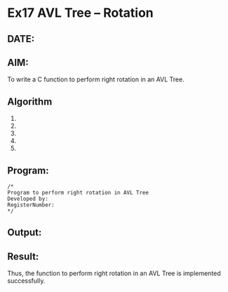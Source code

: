 # Ex17 AVL Tree – Rotation
## DATE:
## AIM:
To write a C function to perform right rotation in an AVL Tree.

## Algorithm
1. 
2. 
3. 
4.  
5.   

## Program:
```
/*
Program to perform right rotation in AVL Tree
Developed by: 
RegisterNumber:  
*/
```

## Output:



## Result:
Thus, the function to perform right rotation in an AVL Tree is implemented successfully.
